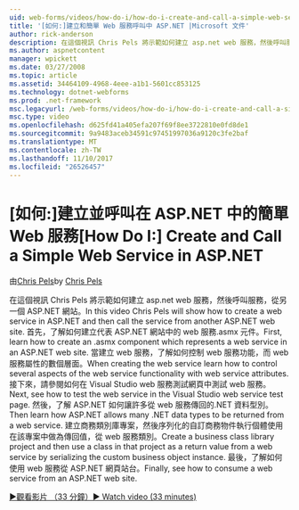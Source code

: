 ```yaml
---
uid: web-forms/videos/how-do-i/how-do-i-create-and-call-a-simple-web-service-in-aspnet
title: '[如何:]建立和簡單 Web 服務呼叫中 ASP.NET |Microsoft 文件'
author: rick-anderson
description: 在這個視訊 Chris Pels 將示範如何建立 asp.net web 服務，然後呼叫服務，從另一個 ASP.NET 網站。 首先，了解如何建立...
ms.author: aspnetcontent
manager: wpickett
ms.date: 03/27/2008
ms.topic: article
ms.assetid: 34464109-4968-4eee-a1b1-5601cc853125
ms.technology: dotnet-webforms
ms.prod: .net-framework
msc.legacyurl: /web-forms/videos/how-do-i/how-do-i-create-and-call-a-simple-web-service-in-aspnet
msc.type: video
ms.openlocfilehash: d625fd41a405efa207f69f8ee3722810e0fd8de1
ms.sourcegitcommit: 9a9483aceb34591c97451997036a9120c3fe2baf
ms.translationtype: MT
ms.contentlocale: zh-TW
ms.lasthandoff: 11/10/2017
ms.locfileid: "26526457"
---
```

<a name="how-do-i-create-and-call-a-simple-web-service-in-aspnet"></a><span data-ttu-id="5c6e7-104">[如何:]建立並呼叫在 ASP.NET 中的簡單 Web 服務</span><span class="sxs-lookup"><span data-stu-id="5c6e7-104">[How Do I:] Create and Call a Simple Web Service in ASP.NET</span></span>
====================
<span data-ttu-id="5c6e7-105">由[Chris Pels](https://twitter.com/chrispels)</span><span class="sxs-lookup"><span data-stu-id="5c6e7-105">by [Chris Pels](https://twitter.com/chrispels)</span></span>

<span data-ttu-id="5c6e7-106">在這個視訊 Chris Pels 將示範如何建立 asp.net web 服務，然後呼叫服務，從另一個 ASP.NET 網站。</span><span class="sxs-lookup"><span data-stu-id="5c6e7-106">In this video Chris Pels will show how to create a web service in ASP.NET and then call the service from another ASP.NET web site.</span></span> <span data-ttu-id="5c6e7-107">首先，了解如何建立代表 ASP.NET 網站中的 web 服務.asmx 元件。</span><span class="sxs-lookup"><span data-stu-id="5c6e7-107">First, learn how to create an .asmx component which represents a web service in an ASP.NET web site.</span></span> <span data-ttu-id="5c6e7-108">當建立 web 服務，了解如何控制 web 服務功能，而 web 服務屬性的數個層面。</span><span class="sxs-lookup"><span data-stu-id="5c6e7-108">When creating the web service learn how to control several aspects of the web service functionality with web service attributes.</span></span> <span data-ttu-id="5c6e7-109">接下來，請參閱如何在 Visual Studio web 服務測試網頁中測試 web 服務。</span><span class="sxs-lookup"><span data-stu-id="5c6e7-109">Next, see how to test the web service in the Visual Studio web service test page.</span></span> <span data-ttu-id="5c6e7-110">然後，了解 ASP.NET 如何讓許多從 web 服務傳回的.NET 資料型別。</span><span class="sxs-lookup"><span data-stu-id="5c6e7-110">Then learn how ASP.NET allows many .NET data types to be returned from a web service.</span></span> <span data-ttu-id="5c6e7-111">建立商務類別庫專案，然後序列化的自訂商務物件執行個體使用在該專案中做為傳回值，從 web 服務類別。</span><span class="sxs-lookup"><span data-stu-id="5c6e7-111">Create a business class library project and then use a class in that project as a return value from a web service by serializing the custom business object instance.</span></span> <span data-ttu-id="5c6e7-112">最後，了解如何使用 web 服務從 ASP.NET 網頁站台。</span><span class="sxs-lookup"><span data-stu-id="5c6e7-112">Finally, see how to consume a web service from an ASP.NET web site.</span></span>

[<span data-ttu-id="5c6e7-113">&#9654;觀看影片 （33 分鐘）</span><span class="sxs-lookup"><span data-stu-id="5c6e7-113">&#9654; Watch video (33 minutes)</span></span>](https://channel9.msdn.com/Blogs/ASP-NET-Site-Videos/how-do-i-create-and-call-a-simple-web-service-in-aspnet)
